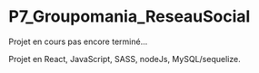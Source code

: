 # P7_Groupomania_ReseauSocial
Projet en cours pas encore terminé...

Projet en React, JavaScript, SASS, nodeJs, MySQL/sequelize.
